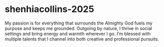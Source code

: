 # shenhiacollins-2025
My passion is for everything that surrounds the Almighty God fuels my purpose and keeps me grounded. Outgoing by nature, I thrive in social settings and bring energy and warmth wherever I go. I’m blessed with multiple talents that I channel into both creative and professional pursuits. 

